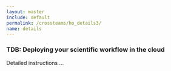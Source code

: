 ```yaml
---
layout: master
include: default
permalink: /crossteams/ho_details3/
name: details
---
```


<h3> TDB: Deploying your scientific workflow in the cloud</h3>
Detailed instructions ...
